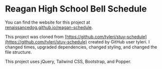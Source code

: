 # Reagan High School Bell Schedule

You can find the website for this project at
[renaissancedog.github.io/reagan-schedule](https://renaissancedog.github.io/reagan-schedule).

This project was cloned from [https://github.com/tyleri/stuy-schedule](https://github.com/tyleri/stuy-schedule) created by GitHub user tyleri.
I changed times, upgraded dependencies, changed styling, and changed the file structure.

This project uses jQuery, Tailwind CSS, Bootstrap, and Popper.
